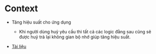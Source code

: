 # Context

* Tăng hiệu suất cho ứng dụng
    
    * Khi người dùng huỷ yêu cầu thì tất cả các logic đằng sau cũng sẽ được huỷ trả lại không gian bộ nhớ giúp tăng hiệu suất.
       
* [Tài liệu][1]

[1]:https://www.sohamkamani.com/golang/context-cancellation-and-values/

